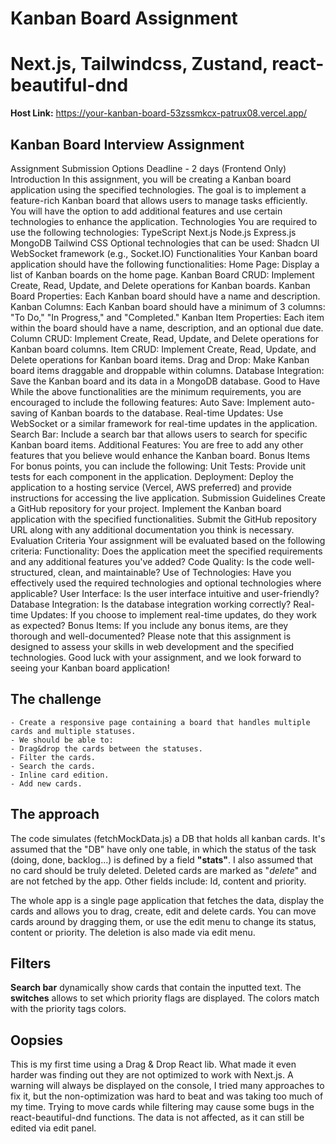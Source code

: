 #  Kanban Board Assignment

# Next.js, Tailwindcss, Zustand, react-beautiful-dnd

**Host Link:** https://your-kanban-board-53zssmkcx-patrux08.vercel.app/



## Kanban Board Interview Assignment

Assignment Submission Options
Deadline - 2 days (Frontend Only)
Introduction
In this assignment, you will be creating a Kanban board application using the specified technologies. The goal is to implement a feature-rich Kanban board that allows users to manage tasks efficiently. You will have the option to add additional features and use certain technologies to enhance the application.
Technologies
You are required to use the following technologies:
TypeScript
Next.js
Node.js
Express.js
MongoDB
Tailwind CSS
Optional technologies that can be used:
Shadcn UI
WebSocket framework (e.g., Socket.IO)
Functionalities
Your Kanban board application should have the following functionalities:
Home Page: Display a list of Kanban boards on the home page.
Kanban Board CRUD: Implement Create, Read, Update, and Delete operations for Kanban boards.
Kanban Board Properties: Each Kanban board should have a name and description.
Kanban Columns: Each Kanban board should have a minimum of 3 columns: "To Do," "In Progress," and "Completed."
Kanban Item Properties: Each item within the board should have a name, description, and an optional due date.
Column CRUD: Implement Create, Read, Update, and Delete operations for Kanban board columns.
Item CRUD: Implement Create, Read, Update, and Delete operations for Kanban board items.
Drag and Drop: Make Kanban board items draggable and droppable within columns.
Database Integration: Save the Kanban board and its data in a MongoDB database.
Good to Have
While the above functionalities are the minimum requirements, you are encouraged to include the following features:
Auto Save: Implement auto-saving of Kanban boards to the database.
Real-time Updates: Use WebSocket or a similar framework for real-time updates in the application.
Search Bar: Include a search bar that allows users to search for specific Kanban board items.
Additional Features: You are free to add any other features that you believe would enhance the Kanban board.
Bonus Items
For bonus points, you can include the following:
Unit Tests: Provide unit tests for each component in the application.
Deployment: Deploy the application to a hosting service (Vercel, AWS preferred) and provide instructions for accessing the live application.
Submission Guidelines
Create a GitHub repository for your project.
Implement the Kanban board application with the specified functionalities.
Submit the GitHub repository URL along with any additional documentation you think is necessary.
Evaluation Criteria
Your assignment will be evaluated based on the following criteria:
Functionality: Does the application meet the specified requirements and any additional features you've added?
Code Quality: Is the code well-structured, clean, and maintainable?
Use of Technologies: Have you effectively used the required technologies and optional technologies where applicable?
User Interface: Is the user interface intuitive and user-friendly?
Database Integration: Is the database integration working correctly?
Real-time Updates: If you choose to implement real-time updates, do they work as expected?
Bonus Items: If you include any bonus items, are they thorough and well-documented?
Please note that this assignment is designed to assess your skills in web development and the specified technologies. Good luck with your assignment, and we look forward to seeing your Kanban board application!

## The challenge

```
- Create a responsive page containing a board that handles multiple
cards and multiple statuses.
- We should be able to:
- Drag&drop the cards between the statuses.
- Filter the cards.
- Search the cards.
- Inline card edition.
- Add new cards.
```

## The approach

The code simulates (fetchMockData.js) a DB that holds all kanban cards.
It's assumed that the "DB" have only one table, in which the status of the task (doing, done, backlog...) is defined by a field **"stats"**.
I also assumed that no card should be truly deleted. Deleted cards are marked as "_delete_" and are not fetched by the app.
Other fields include: Id, content and priority.

The whole app is a single page application that fetches the data, display the cards and allows you to drag, create, edit and delete cards.
You can move cards around by dragging them, or use the edit menu to change its status, content or priority.
The deletion is also made via edit menu.

## Filters

**Search bar** dynamically show cards that contain the inputted text.
The **switches** allows to set which priority flags are displayed. The colors match with the priority tags colors.

## Oopsies

This is my first time using a Drag & Drop React lib. What made it even harder was finding out they are not optimized to work with Next.js.
A warning will always be displayed on the console, I tried many approaches to fix it, but the non-optimization was hard to beat and was taking too much of my time.
Trying to move cards while filtering may cause some bugs in the react-beautiful-dnd functions. The data is not affected, as it can still be edited via edit panel.

